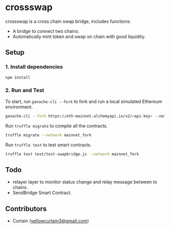 # crossswap

crossswap is a cross chain swap bridge, includes functions:
  - A bridge to connect two chains.
  - Automatically mint token and swap on chain with good liquidity. 


## Setup

### 1. Install dependencies
 
```bash
npm install
```

### 2. Run and Test

To start, run ```ganache-cli --fork``` to fork and run a local simulated Ethereum environment.

```bash
ganache-cli --fork https://eth-mainnet.alchemyapi.io/v2/<api-key> --networkId 999
```

Run ```truffle migrate``` to compile all the contracts.

```bash
truffle migrate --network mainnet_fork
```

Run ```truffle test``` to test smart contracts.

```bash
truffle test test/test-swapbridge.js --network mainnet_fork
```

## Todo

  - relayer layer to monitor status change and relay message between to chains.
  - SendBridge Smart Contract.



## Contributors

- Curtain (yellowcurtain3@gmail.com)


